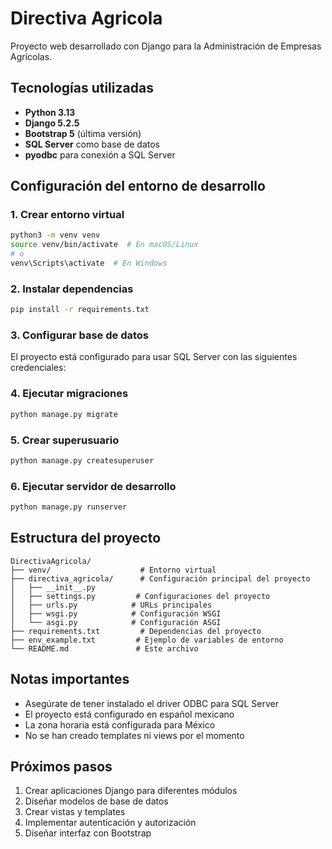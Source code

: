 # Directiva Agricola

Proyecto web desarrollado con Django para la Administración de Empresas Agrícolas.

## Tecnologías utilizadas

- **Python 3.13**
- **Django 5.2.5**
- **Bootstrap 5** (última versión)
- **SQL Server** como base de datos
- **pyodbc** para conexión a SQL Server

## Configuración del entorno de desarrollo

### 1. Crear entorno virtual
```bash
python3 -m venv venv
source venv/bin/activate  # En macOS/Linux
# o
venv\Scripts\activate  # En Windows
```

### 2. Instalar dependencias
```bash
pip install -r requirements.txt
```

### 3. Configurar base de datos
El proyecto está configurado para usar SQL Server con las siguientes credenciales:

### 4. Ejecutar migraciones
```bash
python manage.py migrate
```

### 5. Crear superusuario
```bash
python manage.py createsuperuser
```

### 6. Ejecutar servidor de desarrollo
```bash
python manage.py runserver
```

## Estructura del proyecto

```
DirectivaAgricola/
├── venv/                    # Entorno virtual
├── directiva_agricola/      # Configuración principal del proyecto
│   ├── __init__.py
│   ├── settings.py         # Configuraciones del proyecto
│   ├── urls.py            # URLs principales
│   ├── wsgi.py            # Configuración WSGI
│   └── asgi.py            # Configuración ASGI
├── requirements.txt         # Dependencias del proyecto
├── env_example.txt         # Ejemplo de variables de entorno
└── README.md               # Este archivo
```

## Notas importantes

- Asegúrate de tener instalado el driver ODBC para SQL Server
- El proyecto está configurado en español mexicano
- La zona horaria está configurada para México
- No se han creado templates ni views por el momento

## Próximos pasos

1. Crear aplicaciones Django para diferentes módulos
2. Diseñar modelos de base de datos
3. Crear vistas y templates
4. Implementar autenticación y autorización
5. Diseñar interfaz con Bootstrap

